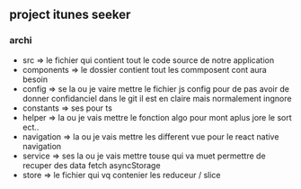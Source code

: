 ## project itunes seeker

### archi
- src => le fichier qui contient tout le code source de notre application
- components => le dossier contient tout les commposent cont aura besoin 
- config => se la ou je vaire mettre le fichier js config pour de pas avoir de donner confidanciel dans le git il est en claire mais normalement ingnore
- constants  => ses pour ts 
- helper => la ou je vais mettre le fonction algo pour mont aplus jore le sort ect..
- navigation => la ou je vais mettre les different vue pour le react native navigation
- service => ses la ou je vais mettre touse qui va muet permettre de recuper des data fetch asyncStorage
- store => le fichier qui vq contenier les reduceur / slice